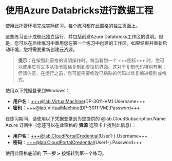 # 使用Azure Databricks进行数据工程

使用此托管环境完成实际练习。每个练习都在此窗格的独立页面上。

这些练习设计成彼此独立运行，并包括创建Azure Databricks工作区的说明。但是，您可以在后续练习中重用您在第一个练习中创建的工作区。如果结束并重新启动环境，您将需要重新创建云资源。

> **提示**：在按照此窗格的说明操作时，每当看到一个 +++图标+++ 时，您可以使用它将文本从指令窗格复制到虚拟机界面。这对于复制代码特别有用；但请注意，在运行之前，您可能需要修改已粘贴的代码以修复缩进级别或格式。

使用以下凭据登录到Windows：

- **用户名**：+++@lab.VirtualMachine(DP-3011-VM).Username+++
- **密码**：+++@lab.VirtualMachine(DP-3011-VM).Password+++

在练习期间，请使用以下凭据登录到为您提供的 @lab.CloudSubscription.Name Azure 订阅中（您还可以在此窗格的 **资源** 选项卡上找到此信息）：

- **用户名**：+++@lab.CloudPortalCredential(User1-).Username+++
- **密码**：+++@lab.CloudPortalCredential(User1-).Password+++

使用此窗格底部的 **下一步 >** 按钮转到第一个练习。
